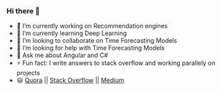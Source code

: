 ### Hi there 👋

<!-- **nischal-km/nischal-km** is a ✨ _special_ ✨ repository because its `README.md` (this file) appears on your GitHub profile. -->

- 🔭 I’m currently working on Recommendation engines
- 🌱 I’m currently learning Deep Learning
- 👯 I’m looking to collaborate on Time Forecasting Models
- 🤔 I’m looking for help with Time Forecasting Models
- 💬 Ask me about Angular and C#
- ⚡ Fun fact: I write answers to stack overflow and working parallely on projects
- :smiley: [Quora](https://www.quora.com/profile/Nischal-Mishra-1/) ||  [Stack Overflow](https://stackoverflow.com/users/story/8141194) ||  [Medium](https://medium.com/@imnischal)



